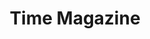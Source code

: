 ---
attached_gallery: gallery/time.md
collection_archive: false
collection_awards: []
collection_category:
  - 'Exhibited Works '
  - Workplace
  - Travel
  - Environments
  - Portraits
  - Environments
  - Travel
  - Color
  - Reportage
  - Editorial
collection_content: >-
  “_As Grand Canyon National Park Turns 100, Its’ Chief Ranger Plans for the
  Next Century_.” These new works pay homage to American Romanticism and
  celebrate the west as I photograph head ranger Mathew Vandzura at Grandeur
  Point on the South Rim as a nod to Teddy Roosevelt’s legacy of conservation.


  Vandzura talks at length about modernizing an ancient natural wonder, the park
  system’s responsibility to the public, the recent government shutdown, and
  exploring every possible option before limiting visitation to the 6.4 million
  annual park-goers.


  Interview by Lily Rothman, assigned by Kim Bubello.
collection_cover: 'https://d1sf55qlb7p6hz.cloudfront.net/timeGC-5.jpg'
collection_cover_mobile: 'https://d1sf55qlb7p6hz.cloudfront.net/verticalcovers-10.jpg'
collection_description: >-
  _“As Grand Canyon National Park Turns 100, Its’ Chief Ranger Plans for the
  Next Century.”_ A nod to Teddy Roosevelt’s legacy of conservation, these works
  pay homage to American Romanticism as I photograph head ranger Mathew Vandzura
  in the historic Kolb House and South Rim of the Canyon.


  Showcased at the _Grand Canyon National Park 100_ exhibition at Etherton
  Gallery, this work served as a contemporary counterpoint to the historical
  works of Ansel Adams, Lee Friedlander, William Bell, and Barry Goldwater. 
collection_filter: Commissioned + Stock
collection_hidden: false
collection_meta: "Grand Canyon 100th Anniversary\_"
collection_press: []
collection_preview:
  - 'https://d1sf55qlb7p6hz.cloudfront.net/gc_covers-4.jpg'
  - 'https://d1sf55qlb7p6hz.cloudfront.net/gc_covers-2.jpg'
  - 'https://d1sf55qlb7p6hz.cloudfront.net/gc_covers-1.jpg'
  - 'https://d1sf55qlb7p6hz.cloudfront.net/gc_covers-3.jpg'
cover_image: 'https://d1sf55qlb7p6hz.cloudfront.net/social-12.jpg'
date: ''
hide_footer: false
layout: blocks
logo: ''
navigation_theme: white
px_extra: true
slug: time-magazine-grand-canyon-100th-anniversary
theme_color: '#EEDDDD'
theme_color_all_works: '#FFBABA'
title: Time Magazine
collection_exhibition:
  - content: |-
      **2019**  
      _Grand Canyon National Park 100_  
      Etherton Gallery  
      Tucson, AZ (Group Show)
    template: popup-text-element
collection_blocks:
  - _bookshop_name: collections/media-row-start
    row_alignment: between
  - _bookshop_name: collections/media-element
    block: media-element
    color: '#C2A282'
    image: 'https://d1sf55qlb7p6hz.cloudfront.net/timeGC-1b.jpg'
    margin_left: '20'
    margin_right: '0'
    margin_y: '100'
    width: '60'
  - _bookshop_name: collections/media-row
    row_alignment: between
  - _bookshop_name: collections/media-element
    block: media-element
    color: '#DFEBEF'
    image: 'https://d1sf55qlb7p6hz.cloudfront.net/timeGC-2.jpg'
    margin_left: '10'
    margin_y: '100'
    width: '45'
  - _bookshop_name: collections/media-element
    align_y: start
    color: '#CDB882'
    image: 'https://d1sf55qlb7p6hz.cloudfront.net/timeGC-17-1.jpg'
    margin_left: '0'
    margin_right: '20'
    margin_y: '700'
    width: '20'
  - _bookshop_name: collections/media-row
    row_alignment: between
  - _bookshop_name: collections/media-element
    block: media-element
    color: '#D8A6C7'
    image: 'https://d1sf55qlb7p6hz.cloudfront.net/timeGC-4.jpg'
    margin_left: '40'
    margin_right: '0'
    margin_y: '100'
    width: '33'
  - _bookshop_name: collections/media-row
    row_alignment: between
  - _bookshop_name: collections/media-element
    block: media-element
    color: '#EEDDDD'
    image: 'https://d1sf55qlb7p6hz.cloudfront.net/timeGC-5.jpg'
    margin_left: '25'
    margin_y: '100'
    width: '55'
  - _bookshop_name: collections/media-row
    row_alignment: between
  - _bookshop_name: collections/media-element
    block: media-element
    color: '#F1B88C'
    image: 'https://d1sf55qlb7p6hz.cloudfront.net/timeGC-6.jpg'
    margin_left: '10'
    margin_y: '100'
    width: '30'
  - _bookshop_name: collections/media-element
    block: media-element
    color: '#CFC78C'
    image: 'https://d1sf55qlb7p6hz.cloudfront.net/timeGC-7.jpg'
    margin_right: '10'
    margin_y: '400'
    width: '45'
  - _bookshop_name: collections/media-row
    row_alignment: between
  - _bookshop_name: collections/media-element
    block: media-element
    color: '#C6A5C1'
    image: 'https://d1sf55qlb7p6hz.cloudfront.net/timeGC-8.jpg'
    margin_left: '5'
    margin_right: '0'
    margin_y: '100'
    width: '90'
  - _bookshop_name: collections/media-row
    row_alignment: between
  - _bookshop_name: collections/media-element
    block: media-element
    color: '#D4E8FF'
    image: 'https://d1sf55qlb7p6hz.cloudfront.net/timeGC-9.jpg'
    margin_left: '10'
    margin_y: '400'
    width: '40'
  - _bookshop_name: collections/media-element
    block: media-element
    color: '#FAE386'
    image: 'https://d1sf55qlb7p6hz.cloudfront.net/timeGC-10.jpg'
    margin_left: '0'
    margin_right: '10'
    margin_y: '200'
    width: '20'
  - _bookshop_name: collections/media-row
    row_alignment: between
  - _bookshop_name: collections/media-element
    block: media-element
    color: '#EED8CA'
    image: 'https://d1sf55qlb7p6hz.cloudfront.net/timeGC-11.jpg'
    margin_left: '15'
    margin_right: '15'
    margin_y: '200'
    width: '60'
  - _bookshop_name: collections/media-row
    row_alignment: between
  - _bookshop_name: collections/media-element
    block: media-element
    color: '#E5DCD0'
    image: 'https://d1sf55qlb7p6hz.cloudfront.net/timeGC-12.jpg'
    margin_left: '60'
    margin_y: '100'
    width: '30'
  - _bookshop_name: collections/media-row
    row_alignment: between
  - _bookshop_name: collections/media-element
    align_y: start
    color: '#E8F3F3'
    image: 'https://d1sf55qlb7p6hz.cloudfront.net/timeGC-13b-single.jpg'
    margin_left: '20'
    margin_right: '0'
    margin_y: '100'
    width: '30'
  - _bookshop_name: collections/media-element
    align_y: start
    color: '#F9EAE0'
    image: 'https://d1sf55qlb7p6hz.cloudfront.net/timeGC-13c-single.jpg'
    margin_left: '0'
    margin_right: '20'
    margin_y: '100'
    width: '30'
  - _bookshop_name: collections/media-row
    row_alignment: between
  - _bookshop_name: collections/media-element
    block: media-element
    color: '#D2A872'
    image: 'https://d1sf55qlb7p6hz.cloudfront.net/timeGC-14.jpg'
    margin_left: '5'
    margin_right: '0'
    margin_y: '100'
    width: '50'
  - _bookshop_name: collections/media-row
    row_alignment: between
  - _bookshop_name: collections/media-element
    block: media-element
    color: '#EED4C4'
    image: 'https://d1sf55qlb7p6hz.cloudfront.net/timeGC-3.jpg'
    margin_left: '10'
    margin_right: '0'
    margin_y: '100'
    width: '25'
  - _bookshop_name: collections/media-element
    block: media-element
    color: '#CFB699'
    image: 'https://d1sf55qlb7p6hz.cloudfront.net/timeGC-15.jpg'
    margin_right: '25'
    margin_y: '400'
    width: '33'
  - _bookshop_name: collections/media-row
    row_alignment: between
  - _bookshop_name: collections/media-element
    block: media-element
    color: '#EFDEC3'
    image: 'https://d1sf55qlb7p6hz.cloudfront.net/timeGC-16.jpg'
    margin_left: '20'
    margin_right: '20'
    margin_y: '100'
    width: '60'
  - _bookshop_name: collections/media-row-end
---